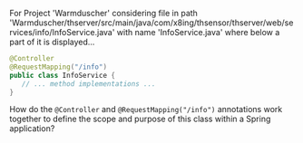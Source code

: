 For Project 'Warmduscher' considering file in path 'Warmduscher/thserver/src/main/java/com/x8ing/thsensor/thserver/web/services/info/InfoService.java' with name 'InfoService.java' where below a part of it is displayed...
```java
@Controller
@RequestMapping("/info")
public class InfoService {
   // ... method implementations ...
}
```
How do the `@Controller` and `@RequestMapping("/info")` annotations work together to define the scope and purpose of this class within a Spring application?